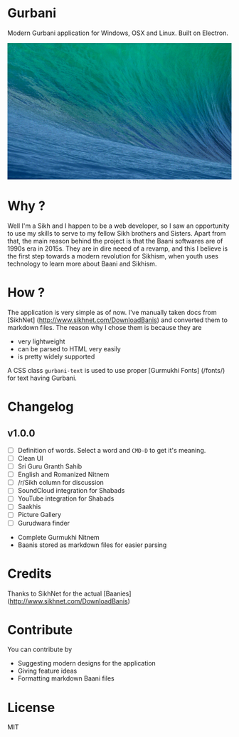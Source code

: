 Gurbani
==
Modern Gurbani application for Windows, OSX and Linux. Built on Electron.

![Screencast on OSX](/docs/OSX.gif)

Why ?
==
Well I'm a Sikh and I happen to be a web developer, so I saw an opportunity to use my skills to serve to my fellow Sikh brothers and Sisters.
Apart from that, the main reason behind the project is that the Baani softwares are of 1990s era in 2015s.
They are in dire neeed of a revamp, and this I believe is the first step towards a modern revolution for Sikhism, when youth uses technology to
learn more about Baani and Sikhism.

How ?
==
The application is very simple as of now. I've manually taken docs from [SikhNet] (http://www.sikhnet.com/DownloadBanis) 
and converted them to markdown files. The reason why I chose them is because they are 
  * very lightweight
  * can be parsed to HTML very easily
  * is pretty widely supported

A CSS class `gurbani-text` is used to use proper [Gurmukhi Fonts] (/fonts/) for text having Gurbani.

Changelog
==
## v1.0.0
  - [ ] Definition of words. Select a word and `CMD-D` to get it's meaning.
  - [ ] Clean UI
  - [ ] Sri Guru Granth Sahib
  - [ ] English and Romanized Nitnem
  - [ ] /r/Sikh column for discussion
  - [ ] SoundCloud integration for Shabads
  - [ ] YouTube integration for Shabads
  - [ ] Saakhis 
  - [ ] Picture Gallery
  - [ ] Gurudwara finder
  - Complete Gurmukhi Nitnem
  - Baanis stored as markdown files for easier parsing

Credits
==
Thanks to SikhNet for the actual [Baanies] (http://www.sikhnet.com/DownloadBanis)

Contribute
==
You can contribute by 
* Suggesting modern designs for the application
* Giving feature ideas
* Formatting markdown Baani files

License
==
MIT
